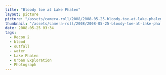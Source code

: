 ```yaml
---
title: "Bloody toe at Lake Phalen"
layout: picture
picture: "/assets/camera-roll/2008/2008-05-25-bloody-toe-at-lake-phalen/recon-2-034.jpg"
thumbnail: "/assets/camera-roll/2008/2008-05-25-bloody-toe-at-lake-phalen/recon-2-034-thumbnail.jpg"
date: 2008-05-25 03:34
tags:
  - Recon 2
  - blood
  - outfall
  - water
  - Lake Phalen
  - Urban Exploration
  - Photograph
---
```

